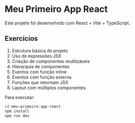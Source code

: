 # Meu Primeiro App React

Este projeto foi desenvolvido com React + Vite + TypeScript.

## Exercícios

1. Estrutura básica do projeto
2. Uso de expressões JSX
3. Criação de componentes reutilizáveis
4. Hierarquia de componentes
5. Eventos com função inline
6. Eventos com função externa
7. Funções que retornam JSX
8. Layout com múltiplos componentes

Para executar:
```bash
cd meu-primeiro-app-react
npm install
npm run dev
